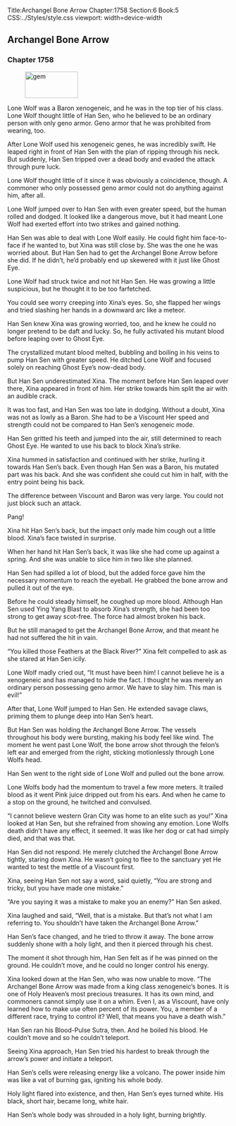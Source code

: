 Title:Archangel Bone Arrow 
Chapter:1758 
Section:6 
Book:5 
CSS:../Styles/style.css 
viewport: width=device-width
  
## Archangel Bone Arrow
### Chapter 1758 
<figure>
	<img src="../Images/gem.gif" alt="gem" id="gem" width="120" height="60" />
</figure>
  

  
  Lone Wolf was a Baron xenogeneic, and he was in the top tier of his class. Lone Wolf thought little of Han Sen, who he believed to be an ordinary person with only geno armor. Geno armor that he was prohibited from wearing, too.

After Lone Wolf used his xenogeneic genes, he was incredibly swift. He leaped right in front of Han Sen with the plan of ripping through his neck. But suddenly, Han Sen tripped over a dead body and evaded the attack through pure luck.

Lone Wolf thought little of it since it was obviously a coincidence, though. A commoner who only possessed geno armor could not do anything against him, after all.

Lone Wolf jumped over to Han Sen with even greater speed, but the human rolled and dodged. It looked like a dangerous move, but it had meant Lone Wolf had exerted effort into two strikes and gained nothing.

Han Sen was able to deal with Lone Wolf easily. He could fight him face-to-face if he wanted to, but Xina was still close by. She was the one he was worried about. But Han Sen had to get the Archangel Bone Arrow before she did. If he didn’t, he’d probably end up skewered with it just like Ghost Eye.

Lone Wolf had struck twice and not hit Han Sen. He was growing a little suspicious, but he thought it to be too farfetched.

You could see worry creeping into Xina’s eyes. So, she flapped her wings and tried slashing her hands in a downward arc like a meteor.

Han Sen knew Xina was growing worried, too, and he knew he could no longer pretend to be daft and lucky. So, he fully activated his mutant blood before leaping over to Ghost Eye.

The crystallized mutant blood melted, bubbling and boiling in his veins to pump Han Sen with greater speed. He ditched Lone Wolf and focused solely on reaching Ghost Eye’s now-dead body.

But Han Sen underestimated Xina. The moment before Han Sen leaped over there, Xina appeared in front of him. Her strike towards him split the air with an audible crack.

It was too fast, and Han Sen was too late in dodging. Without a doubt, Xina was not as lowly as a Baron. She had to be a Viscount Her speed and strength could not be compared to Han Sen’s xenogeneic mode.

Han Sen gritted his teeth and jumped into the air, still determined to reach Ghost Eye. He wanted to use his back to block Xina’s strike.

Xina hummed in satisfaction and continued with her strike, hurling it towards Han Sen’s back. Even though Han Sen was a Baron, his mutated part was his back. And she was confident she could cut him in half, with the entry point being his back.

The difference between Viscount and Baron was very large. You could not just block such an attack.

Pang!

Xina hit Han Sen’s back, but the impact only made him cough out a little blood. Xina’s face twisted in surprise.

When her hand hit Han Sen’s back, it was like she had come up against a spring. And she was unable to slice him in two like she planned.

Han Sen had spilled a lot of blood, but the added force gave him the necessary momentum to reach the eyeball. He grabbed the bone arrow and pulled it out of the eye.

Before he could steady himself, he coughed up more blood. Although Han Sen used Ying Yang Blast to absorb Xina’s strength, she had been too strong to get away scot-free. The force had almost broken his back.

But he still managed to get the Archangel Bone Arrow, and that meant he had not suffered the hit in vain.

“You killed those Feathers at the Black River?” Xina felt compelled to ask as she stared at Han Sen icily.

Lone Wolf madly cried out, “It must have been him! I cannot believe he is a xenogeneic and has managed to hide the fact. I thought he was merely an ordinary person possessing geno armor. We have to slay him. This man is evil!”

After that, Lone Wolf jumped to Han Sen. He extended savage claws, priming them to plunge deep into Han Sen’s heart.

But Han Sen was holding the Archangel Bone Arrow. The vessels throughout his body were bursting, making his body feel like wind. The moment he went past Lone Wolf, the bone arrow shot through the felon’s left ear and emerged from the right, sticking motionlessly through Lone Wolfs head.

Han Sen went to the right side of Lone Wolf and pulled out the bone arrow.

Lone Wolfs body had the momentum to travel a few more meters. It trailed blood as it went Pink juice dripped out from his ears. And when he came to a stop on the ground, he twitched and convulsed.

“I cannot believe western Gran City was home to an elite such as you!” Xina looked at Han Sen, but she refrained from showing any emotion. Lone Wolfs death didn’t have any effect, it seemed. It was like her dog or cat had simply died, and that was that.

Han Sen did not respond. He merely clutched the Archangel Bone Arrow tightly, staring down Xina. He wasn’t going to flee to the sanctuary yet He wanted to test the mettle of a Viscount first.

Xina, seeing Han Sen not say a word, said quietly, “You are strong and tricky, but you have made one mistake.”

“Are you saying it was a mistake to make you an enemy?” Han Sen asked.

Xina laughed and said, “Well, that is a mistake. But that’s not what I am referring to. You shouldn’t have taken the Archangel Bone Arrow.”

Han Sen’s face changed, and he tried to throw it away. The bone arrow suddenly shone with a holy light, and then it pierced through his chest.

The moment it shot through him, Han Sen felt as if he was pinned on the ground. He couldn’t move, and he could no longer control his energy.

Xina looked down at the Han Sen, who was now unable to move. “The Archangel Bone Arrow was made from a king class xenogeneic’s bones. It is one of Holy Heaven’s most precious treasures. It has its own mind, and commoners cannot simply use it on a whim. Even I, as a Viscount, have only learned how to make use often percent of its power. You, a member of a different race, trying to control it? Well, that means you have a death wish.”

Han Sen ran his Blood-Pulse Sutra, then. And he boiled his blood. He couldn’t move and so he couldn’t teleport.

Seeing Xina approach, Han Sen tried his hardest to break through the arrow’s power and initiate a teleport.

Han Sen’s cells were releasing energy like a volcano. The power inside him was like a vat of burning gas, igniting his whole body.

Holy light flared into existence, and then, Han Sen’s eyes turned white. His black, short hair, became long, white hair.

Han Sen’s whole body was shrouded in a holy light, burning brightly.
